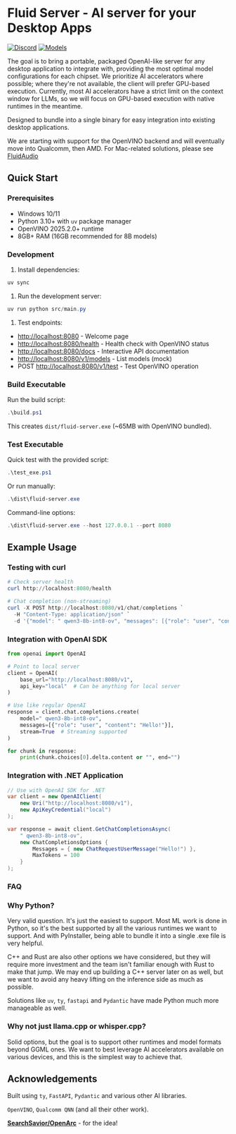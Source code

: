 # Fluid Server - AI server for your Desktop Apps

[![Discord](https://img.shields.io/badge/Discord-Join%20Chat-7289da.svg)](https://discord.gg/WNsvaCtmDe)
[![Models](https://img.shields.io/badge/%F0%9F%A4%97%20Hugging%20Face-Model-blue)](https://huggingface.co/collections/FluidInference)

The goal is to bring a portable, packaged OpenAI-like server for any desktop application to integrate with, providing the most optimal model configurations for each chipset. We prioritize AI accelerators where possible; where they're not available, the client will prefer GPU-based execution. Currently, most AI accelerators have a strict limit on the context window for LLMs, so we will focus on GPU-based execution with native runtimes in the meantime.

Designed to bundle into a single binary for easy integration into existing desktop applications.

We are starting with support for the OpenVINO backend and will eventually move into Qualcomm, then AMD. For Mac-related solutions, please see [FluidAudio](https://github.com/FluidInference/FluidAudio)

## Quick Start

### Prerequisites

- Windows 10/11
- Python 3.10+ with `uv` package manager
- OpenVINO 2025.2.0+ runtime
- 8GB+ RAM (16GB recommended for 8B models)

### Development

1. Install dependencies:

```powershell
uv sync
```

1. Run the development server:

```powershell
uv run python src/main.py
```

1. Test endpoints:

- <http://localhost:8080> - Welcome page
- <http://localhost:8080/health> - Health check with OpenVINO status
- <http://localhost:8080/docs> - Interactive API documentation
- <http://localhost:8080/v1/models> - List models (mock)
- POST <http://localhost:8080/v1/test> - Test OpenVINO operation

### Build Executable

Run the build script:

```powershell
.\build.ps1
```

This creates `dist/fluid-server.exe` (~65MB with OpenVINO bundled).

### Test Executable

Quick test with the provided script:

```powershell
.\test_exe.ps1
```

Or run manually:

```powershell
.\dist\fluid-server.exe
```

Command-line options:

```powershell
.\dist\fluid-server.exe --host 127.0.0.1 --port 8080
```

## Example Usage

### Testing with curl

```powershell
# Check server health
curl http://localhost:8080/health

# Chat completion (non-streaming)
curl -X POST http://localhost:8080/v1/chat/completions `
  -H "Content-Type: application/json" `
  -d '{"model": " qwen3-8b-int8-ov", "messages": [{"role": "user", "content": "Hello!"}], "max_tokens": 100}'
```

### Integration with OpenAI SDK

```python
from openai import OpenAI

# Point to local server
client = OpenAI(
    base_url="http://localhost:8080/v1",
    api_key="local"  # Can be anything for local server
)

# Use like regular OpenAI
response = client.chat.completions.create(
    model=" qwen3-8b-int8-ov",
    messages=[{"role": "user", "content": "Hello!"}],
    stream=True  # Streaming supported
)

for chunk in response:
    print(chunk.choices[0].delta.content or "", end="")
```

### Integration with .NET Application

```csharp
// Use with OpenAI SDK for .NET
var client = new OpenAIClient(
    new Uri("http://localhost:8080/v1"),
    new ApiKeyCredential("local")
);

var response = await client.GetChatCompletionsAsync(
    " qwen3-8b-int8-ov",
    new ChatCompletionsOptions {
        Messages = { new ChatRequestUserMessage("Hello!") },
        MaxTokens = 100
    }
);
```

### FAQ

### Why Python?

Very valid question. It's just the easiest to support. Most ML work is done in Python, so it's the best supported by all the various runtimes we want to support. And with PyInstaller, being able to bundle it into a single .exe file is very helpful.

C++ and Rust are also other options we have considered, but they will require more investment and the team isn't familiar enough with Rust to make that jump. We may end up building a C++ server later on as well, but we want to avoid any heavy lifting on the inference side as much as possible.

Solutions like `uv`, `ty`, `fastapi` and `Pydantic` have made Python much more manageable as well.

### Why not just llama.cpp or whisper.cpp?

Solid options, but the goal is to support other runtimes and model formats beyond GGML ones. We want to best leverage AI accelerators available on various devices, and this is the simplest way to achieve that.

## Acknowledgements

Built using `ty`, `FastAPI`, `Pydantic` and various other AI libraries.

`OpenVINO`, `Qualcomm QNN` (and all their other work).

[**SearchSavior/OpenArc**](https://github.com/SearchSavior/OpenArc) - for the idea!
